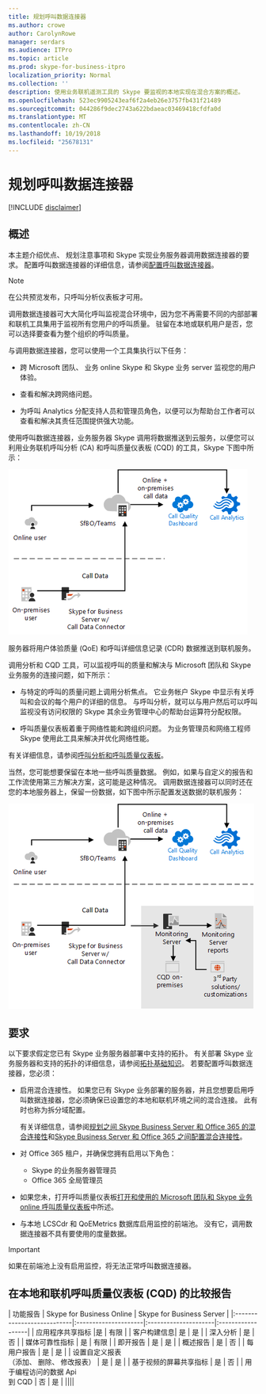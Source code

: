 ```yaml
---
title: 规划呼叫数据连接器
ms.author: crowe
author: CarolynRowe
manager: serdars
ms.audience: ITPro
ms.topic: article
ms.prod: skype-for-business-itpro
localization_priority: Normal
ms.collection: ''
description: 使用业务联机遥测工具的 Skype 要监视的本地实现在混合方案的概述。
ms.openlocfilehash: 523ec9905243eaf6f2a4eb26e3757fb431f21489
ms.sourcegitcommit: 044286f9dec2743a622bdaeac03469418cfdfa0d
ms.translationtype: MT
ms.contentlocale: zh-CN
ms.lasthandoff: 10/19/2018
ms.locfileid: "25678131"
---
```

# <a name="plan-call-data-connector"></a>规划呼叫数据连接器

[!INCLUDE [disclaimer](../disclaimer.md)]

## <a name="overview"></a>概述
本主题介绍优点、 规划注意事项和 Skype 实现业务服务器调用数据连接器的要求。 配置呼叫数据连接器的详细信息，请参阅[配置呼叫数据连接器](configure-call-data-connector.md)。

> [!NOTE]
> 在公共预览发布，只呼叫分析仪表板才可用。

调用数据连接器可大大简化呼叫监视混合环境中，因为您不再需要不同的内部部署和联机工具集用于监视所有您用户的呼叫质量。 驻留在本地或联机用户是否，您可以选择要查看为整个组织的呼叫质量。

与调用数据连接器，您可以使用一个工具集执行以下任务：

- 跨 Microsoft 团队、 业务 online Skype 和 Skype 业务 server 监视您的用户体验。

- 查看和解决跨网络问题。

- 为呼叫 Analytics 分配支持人员和管理员角色，以便可以为帮助台工作者可以查看和解决其责任范围提供强大功能。 

使用呼叫数据连接器，业务服务器 Skype 调用将数据推送到云服务，以便您可以利用业务联机呼叫分析 (CA) 和呼叫质量仪表板 (CQD) 的工具，Skype 下图中所示：

![SfB 云语音邮件](../../sfbserver2019/media/call-data-connector-plan-1.png)

服务器将用户体验质量 (QoE) 和呼叫详细信息记录 (CDR) 数据推送到联机服务。

调用分析和 CQD 工具，可以监视呼叫的质量和解决与 Microsoft 团队和 Skype 业务服务的连接问题，如下所示：

- 与特定的呼叫的质量问题上调用分析焦点。 它业务帐户 Skype 中显示有关呼叫和会议的每个用户的详细的信息。  与呼叫分析，就可以与用户然后可以呼叫监视没有访问权限的 Skype 其余业务管理中心的帮助台运算符分配权限。

- 呼叫质量仪表板着重于网络性能和跨组织问题。 为业务管理员和网络工程师 Skype 使用此工具来解决并优化网络性能。

有关详细信息，请参阅[呼叫分析和呼叫质量仪表板](https://docs.microsoft.com/en-us/SkypeForBusiness/using-call-quality-in-your-organization/difference-between-call-analytics-and-call-quality-dashboard)。

当然，您可能想要保留在本地一些呼叫质量数据。 例如，如果与自定义的报告和工作流使用第三方解决方案，这可能是这种情况。  调用数据连接器可以同时还在您的本地服务器上，保留一份数据，如下图中所示配置发送数据的联机服务：

![SfB 云语音邮件](../../sfbserver2019/media/call-data-connector-plan-2.png)


## <a name="requirements"></a>要求

以下要求假定您已有 Skype 业务服务器部署中支持的拓扑。  有关部署 Skype 业务服务器和支持的拓扑的详细信息，请参阅[拓扑基础知识](https://docs.microsoft.com/en-us/SkypeForBusiness/plan-your-deployment/topology-basics/topology-basics)。 若要配置呼叫数据连接器，您必须：

- 启用混合连接性。 如果您已有 Skype 业务部署的服务器，并且您想要启用呼叫数据连接器，您必须确保已设置您的本地和联机环境之间的混合连接。 此有时也称为拆分域配置。 

   有关详细信息，请参阅[规划之间 Skype Business Server 和 Office 365 的混合连接性](plan-hybrid-connectivity.md)和[Skype Business Server 和 Office 365 之间配置混合连接性](configure-hybrid-connectivity.md)。

-  对 Office 365 租户，并确保您拥有启用以下角色：

   - Skype 的业务服务器管理员 
   - Office 365 全局管理员 

- 如果您未，打开呼叫质量仪表板[打开和使用的 Microsoft 团队和 Skype 业务 online 呼叫质量仪表板](/microsoftteams/turning-on-and-using-call-quality-dashboard)中所述。
 
- 与本地 LCSCdr 和 QoEMetrics 数据库启用监控的前端池。 没有它，调用数据连接器不具有要使用的度量数据。 
 
> [!IMPORTANT]
> 如果在前端池上没有启用监控，将无法正常呼叫数据连接器。

## <a name="comparison-of-on-premises-and-online-call-quality-dashboard-cqd-reports"></a>在本地和联机呼叫质量仪表板 (CQD) 的比较报告

| 功能报告 | Skype for Business Online | Skype for Business Server   |
|:---------------------------|:---------------------|:---------------------|:------------------|
| 应用程序共享指标 |是 | 有限 |
| 客户构建信息| 是 | 是 |
| 深入分析 | 是 | 否 |
| 媒体可靠性指标 | 是 | 有限 |
| 即开报告 | 是 | 是 |
| 概述报告 | 是 | 否 |
| 每用户报告 | 是 | 是 |
| 设置自定义报表 <br> （添加、 删除、 修改报表） | 是 | 是 |
| 基于视频的屏幕共享指标 | 是 | 否 |
| 用于编程访问的数据 Api <br> 到 CQD | 否 | 是 |
||||
